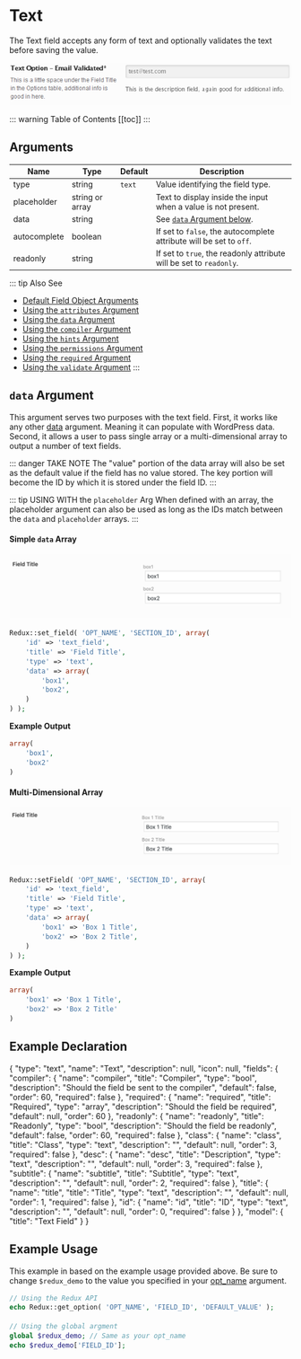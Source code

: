 # Text

The Text field accepts any form of text and optionally validates the text before saving the value.

<span style="display:block;text-align:center">![](./img/text.png)</span>

::: warning Table of Contents
[[toc]]
:::

## Arguments

|Name|Type|Default|Description|
|--- |--- |--- |--- |
|type|string|`text`|Value identifying the field type.|
|placeholder|string or array||Text to display inside the input when a value is not present.|
|data|string|| See [`data` Argument below](#data-argument).|
|autocomplete|boolean||If set to `false`, the autocomplete attribute will be set to `off`.|
|readonly|string||If set to `true`, the readonly attribute will be set to `readonly`.|

::: tip Also See
- [Default Field Object Arguments](../configuration/objects/field.md#default-arguments)
- [Using the `attributes` Argument](../configuration/arguments/attributes.md)
- [Using the `data` Argument](../configuration/arguments/data.md)
- [Using the `compiler` Argument](../configuration/arguments/compiler.md)
- [Using the `hints` Argument](../configuration/arguments/hints.md)
- [Using the `permissions` Argument](../configuration/arguments/permissions.md)
- [Using the `required` Argument](../configuration/arguments/required.md)
- [Using the `validate` Argument](../configuration/arguments/validate.md)
:::

## `data` Argument
This argument serves two purposes with the text field. First, it works like any other [data](../configuration/arguments/data.md) argument.
Meaning it can populate with WordPress data. Second, it allows a user to pass single array or a multi-dimensional array 
to output a number of text fields.

::: danger TAKE NOTE
The "value" portion of the data array will also be set as the default value if the field has no value stored. The key 
portion will become the ID by which it is stored under the field ID.
:::


::: tip USING WITH the <code>placeholder</code> Arg
When defined with an array, the placeholder argument can also be used as long as the IDs match between the `data` and `placeholder` arrays.
:::

#### Simple `data` Array

<span style="display:block;text-align:center">![](./img/text-simple.png)</span>

```php
Redux::set_field( 'OPT_NAME', 'SECTION_ID', array( 
    'id' => 'text_field',
    'title' => 'Field Title',
    'type' => 'text',
    'data' => array(
        'box1',
        'box2',
    )
) );
```

**Example Output**
```php
array(
    'box1',
    'box2'
)
```

#### Multi-Dimensional Array
<span style="display:block;text-align:center">![](./img/text-multidimensional.png)</span>
```php
Redux::setField( 'OPT_NAME', 'SECTION_ID', array( 
    'id' => 'text_field',
    'title' => 'Field Title',
    'type' => 'text',
    'data' => array(
        'box1' => 'Box 1 Title',
        'box2' => 'Box 2 Title',
    )
) );
```

**Example Output**
```php
array(
    'box1' => 'Box 1 Title',
    'box2' => 'Box 2 Title' 
)
```

## Example Declaration
<builder field="text">
{
    "type": "text",
    "name": "Text",
    "description": null,
    "icon": null,
    "fields": {
        "compiler": {
            "name": "compiler",
            "title": "Compiler",
            "type": "bool",
            "description": "Should the field be sent to the compiler",
            "default": false,
            "order": 60,
            "required": false
        },
        "required": {
            "name": "required",
            "title": "Required",
            "type": "array",
            "description": "Should the field be required",
            "default": null,
            "order": 60
        },
        "readonly": {
            "name": "readonly",
            "title": "Readonly",
            "type": "bool",
            "description": "Should the field be readonly",
            "default": false,
            "order": 60,
            "required": false
        },
        "class": {
            "name": "class",
            "title": "Class",
            "type": "text",
            "description": "",
            "default": null,
            "order": 3,
            "required": false
        },
        "desc": {
            "name": "desc",
            "title": "Description",
            "type": "text",
            "description": "",
            "default": null,
            "order": 3,
            "required": false
        },
        "subtitle": {
            "name": "subtitle",
            "title": "Subtitle",
            "type": "text",
            "description": "",
            "default": null,
            "order": 2,
            "required": false
        },
        "title": {
            "name": "title",
            "title": "Title",
            "type": "text",
            "description": "",
            "default": null,
            "order": 1,
            "required": false
        },
        "id": {
            "name": "id",
            "title": "ID",
            "type": "text",
            "description": "",
            "default": null,
            "order": 0,
            "required": false
        }
    },
    "model": {
        "title": "Text Field"
    }
}
</builder>

## Example Usage
This example in based on the example usage provided above. Be sure to change `$redux_demo` to the value you specified in 
your [opt_name](../configuration/arguments/arguments_reference.md#opt-name) argument.

```php
// Using the Redux API
echo Redux::get_option( 'OPT_NAME', 'FIELD_ID', 'DEFAULT_VALUE' );

// Using the global argment
global $redux_demo; // Same as your opt_name
echo $redux_demo['FIELD_ID'];
```
